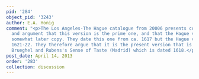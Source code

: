 ```yaml
---
pid: '284'
object_pid: '3243'
author: E.A. Honig
comment: "<p>The Los Angeles-The Hague catalogue from 20006 presents copious evidence
  and argument that this version is the prime one, and that the Hague version is a
  somewhat later copy. They date this one from ca. 1617 but the Hague version ca.
  1621-22. They therefore argue that it is the present version that is depicted in
  Brueghel and Rubens's Sense of Taste (Madrid) which is dated 1618.</p>"
post_date: April 14, 2013
order: '283'
collection: discussion
---
```

